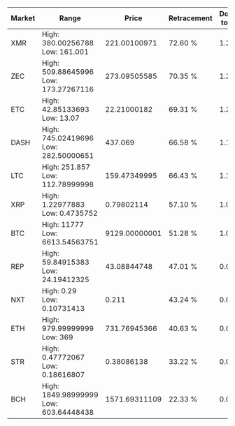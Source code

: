 | Market | Range | Price| Retracement | Doubles to 50% |
| --- | --- | --- | --- | --- |
| XMR | High: 380.00256788<br />Low: 161.001 | 221.00100971 | 72.60 % | 1.22 |
| ZEC | High: 509.88645996<br />Low: 173.27267116 | 273.09505585 | 70.35 % | 1.25 |
| ETC | High: 42.85133693<br />Low: 13.07 | 22.21000182 | 69.31 % | 1.26 |
| DASH | High: 745.02419696<br />Low: 282.50000651 | 437.069 | 66.58 % | 1.18 |
| LTC | High: 251.857<br />Low: 112.78999998 | 159.47349995 | 66.43 % | 1.14 |
| XRP | High: 1.22977883<br />Low: 0.4735752 | 0.79802114 | 57.10 % | 1.07 |
| BTC | High: 11777<br />Low: 6613.54563751 | 9129.00000001 | 51.28 % | 1.01 |
| REP | High: 59.84915383<br />Low: 24.19412325 | 43.08844748 | 47.01 % | 0.00 |
| NXT | High: 0.29<br />Low: 0.10731413 | 0.211 | 43.24 % | 0.00 |
| ETH | High: 979.99999999<br />Low: 369 | 731.76945366 | 40.63 % | 0.00 |
| STR | High: 0.47772067<br />Low: 0.18616807 | 0.38086138 | 33.22 % | 0.00 |
| BCH | High: 1849.98999999<br />Low: 603.64448438 | 1571.69311109 | 22.33 % | 0.00 |
